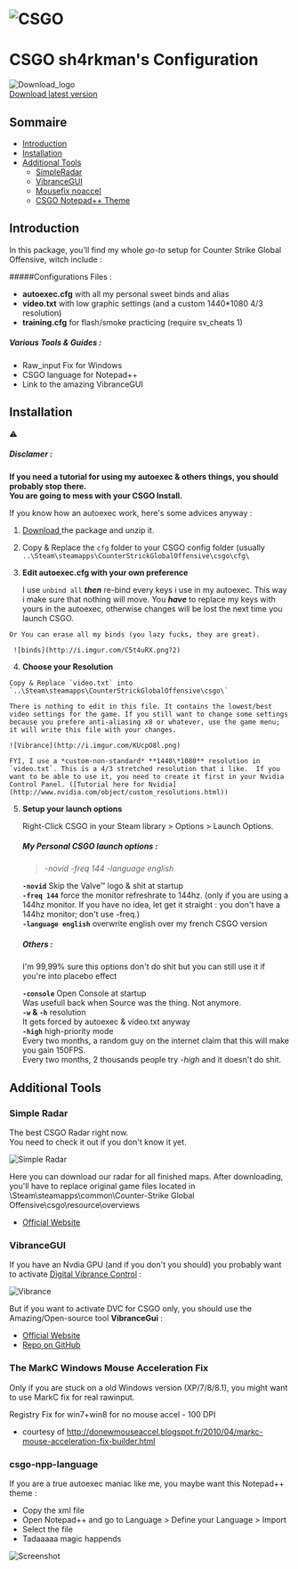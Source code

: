 ![CSGO](http://i.imgur.com/vdVmWSu.png)  
====
# CSGO sh4rkman's Configuration

![Download_logo](http://i.imgur.com/6FsLBIu.png?3)  
[Download latest version](https://github.com/sh4rkman/CSGO_CONFIG/releases/ "Dowload!")  


## Sommaire

- [Introduction](#introduction)
- [Installation](#installation)
- [Additional Tools](#additional_Tools)
 	- [SimpleRadar](#simple_radar)
	- [VibranceGUI](#vibrancegui)
	- [Mousefix noaccel](#the_markc_windows_mouse_acceleration_fix)
	- [CSGO Notepad++ Theme](#csgo-npp-language)


## Introduction


In this package, you'll find my whole *go-to* setup for Counter Strike Global Offensive, witch include :  

#####Configurations Files  :
- **autoexec.cfg** with all my personal sweet binds and alias
- **video.txt** with low graphic settings (and a custom 1440*1080 4/3 resolution)
- **training.cfg** for flash/smoke practicing (require sv_cheats 1)  

##### Various Tools & Guides :  
- Raw_input Fix for Windows
- CSGO language for Notepad++  
- Link to the amazing VibranceGUI


## Installation  

:warning:  
##### Disclamer :  
**If you need a tutorial for using my autoexec & others things, you should probably stop there.  
You are going to mess with your CSGO Install.**


 If you know how an autoexec work, here's some advices anyway :  
 
 1. [Download ](https://github.com/sh4rkman/CSGO_CONFIG/archive/master.zip)  the package and unzip it.  
   
 2.  Copy & Replace the `cfg` folder to your CSGO config folder (usually `..\Steam\steamapps\CounterStrickGlobalOffensive\csgo\cfg\`   
 
 3.  **Edit autoexec.cfg with your own preference**  
 
	 I use `unbind all` ***then*** re-bind every keys i use in my autoexec. This way i make sure that nothing will move.  You ***have*** to replace my keys with yours in the autoexec, otherwise changes will be lost the next time you launch CSGO. 
	
	Or You can erase all my binds (you lazy fucks, they are great).  
	 
	 ![binds](http://i.imgur.com/C5t4uRX.png?2)

 4.  **Choose your Resolution**   
 


	Copy & Replace `video.txt` into `..\Steam\steamapps\CounterStrickGlobalOffensive\csgo\`  
	
	There is nothing to edit in this file. It contains the lowest/best video settings for the game. If you still want to change some settings because you prefere anti-aliasing x8 or whatever, use the game menu; it will write this file with your changes.
	
	![Vibrance](http://i.imgur.com/KUcpO8l.png)  
	
	FYI, I use a *custom-non-standard* **1440\*1080** resolution in `video.txt`. This is a 4/3 stretched resolution that i like.  If you want to be able to use it, you need to create it first in your Nvidia Control Panel. ([Tutorial here for Nvidia](http://www.nvidia.com/object/custom_resolutions.html))
  
 5. **Setup your launch options**   

	Right-Click CSGO in your Steam library > Options > Launch Options.
	
	##### My Personal CSGO launch options :
	
	> *-novid  -freq 144 -language english*  
	 
	
	**`-novid`** Skip the Valve™ logo & shit at startup  
	**`-freq 144`** force the monitor refreshrate to 144hz. (only if you are using a 144hz monitor. If you have no idea, let get 		it straight : you don't have a 144hz monitor; don't use -freq.)  
	**`-language english`** overwrite english over my french CSGO version  
	
	
	
	##### Others :  
	
	I'm 99,99% sure this options don't do shit but you can still use it if you're into placebo effect
	
	**`-console`** Open Console at startup  
	Was usefull back when Source was the thing. Not anymore.  
	**`-w` & `-h`** resolution  
	It gets forced by autoexec & video.txt anyway    
	**`-high`** high-priority mode  
	Every two months, a random guy on the internet claim that this will make you gain 150FPS.  
	Every two months, 2 thousands people try *-high* and it doesn't do shit. 




## Additional Tools


### Simple Radar

The best CSGO Radar right now.  
You need to check it out if you don't know it yet.


![Simple Radar](http://simpleradar.com/asdf.png?1)

Here you can download our radar for all finished maps. After downloading, you'll have to replace original game files located in 
\Steam\steamapps\common\Counter-Strike Global Offensive\csgo\resource\overviews 

- [Official Website](http://simpleradar.com/ "Dowload")  


### VibranceGUI

If you have an Nvdia GPU (and if you don't you should) you probably want to activate [Digital Vibrance Control](http://www.nvidia.com/object/feature_dvc.html) :

![Vibrance](http://i.imgur.com/ZnDDuFC.png?1)

  
But if you want to activate DVC for CSGO only, you should use the Amazing/Open-source tool **VibranceGui** :

- [Official Website](http://vibrancegui.com/ "Dowload")  
- [Repo on GitHub](https://github.com/juvlarN "Code")  


### The MarkC Windows Mouse Acceleration Fix

Only if you are stuck on a old Windows version  (XP/7/8/8.1), you might want to use MarkC fix for real rawinput.  

Registry Fix for win7+win8 for no mouse accel - 100 DPI
- courtesy of http://donewmouseaccel.blogspot.fr/2010/04/markc-mouse-acceleration-fix-builder.html


### csgo-npp-language 


If you are a true autoexec maniac like me, you maybe want this Notepad++ theme :
- Copy the xml file
- Open Notepad++ and go to Language > Define your Language > Import
- Select the file
- Tadaaaaa magic happends

![Screenshot](http://i.imgur.com/a697ncN.png)

